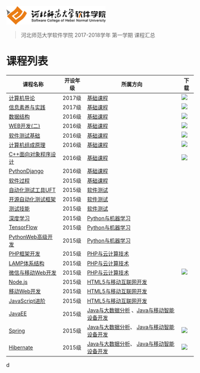 <img src="./image/logo.png" height="50" /> 

> 河北师范大学软件学院 2017-2018学年 第一学期 课程汇总


# 课程列表

|课程名称|开设年级|所属方向|下载|
|-------|-------|-------|-------|
|[计算机导论](https://github.com/edu2act/course-computerIntroduction/tree/2017-2018-1st)|2017级|[基础课程](./基础课程/)|[![](https://img.shields.io/badge/term-2017--2018--1st-green.svg)](https://github.com/edu2act/course-computerIntroduction/releases/tag/2017-2018-1st)|
|[信息素养与实践](https://github.com/edu2act/course-informationliteracy/tree/2017-2018-1st)|2017级|[基础课程](./基础课程/)|[![](https://img.shields.io/badge/term-2017--2018--1st-green.svg)](https://github.com/edu2act/course-informationliteracy/releases/tag/2017-2018-1st)|
|[数据结构](https://github.com/edu2act/course-datastructure/tree/2017-2018-1st)|2016级|[基础课程](./基础课程/)|[![](https://img.shields.io/badge/term-2017--2018--1st-green.svg)](https://github.com/edu2act/course-datastructure/releases/tag/2017-2018-1st)|
|[WEB开发(二)](https://github.com/edu2act/course-web2/tree/2017-2018-1st)|2016级|[基础课程](./基础课程/)|[![](https://img.shields.io/badge/term-2017--2018--1st-green.svg)](https://github.com/edu2act/course-web2/releases/tag/2017-2018-1st)|
|[软件测试基础](https://github.com/edu2act/course-foundation-software-tesing/tree/2017-2018-1st)|2016级|[基础课程](./基础课程/)|[![](https://img.shields.io/badge/term-2017--2018--1st-green.svg)](https://github.com/edu2act/course-foundation-software-tesing/releases/tag/2017-2018-1st)|
|[计算机组成原理](https://github.com/edu2act/course-computer-organization/tree/2017-2018-1st)|2016级|[基础课程](./基础课程/)|[![](https://img.shields.io/badge/term-2017--2018--1st-green.svg)](https://github.com/edu2act/course-computer-organization/releases/tag/2017-2018-1st)|
|[C++面向对象程序设计](https://github.com/edu2act/course-cpp/tree/2017-2018-1st)|2016级|[基础课程](./基础课程/)|[![](https://img.shields.io/badge/term-2017--2018--1st-green.svg)](https://github.com/edu2act/course-cpp/releases/tag/2017-2018-1st)|
|[PythonDjango](https://github.com/edu2act/2017-2018_1st_PythonDjango)|2016级|[基础课程](./基础课程/)| |
|[软件过程](https://github.com/edu2act/2017-2018_1st_softwarprocess)|2015级|[基础课程](./基础课程/)| |
|[自动化测试工具UFT](https://github.com/edu2act/course-uft)|2015级|[软件测试](./软件测试/)| |
|[开源自动化测试框架](https://github.com/edu2act/2017-2018_1st_WebDriver)|2015级|[软件测试](./软件测试/)| |
|[测试技能](https://github.com/edu2act/2017-2018_1st_Testing-technique)|2015级|[软件测试](./软件测试/)| |
|[深度学习](https://github.com/edu2act/2017-2018_1st_DeepLearning)|2015级|[Python与机器学习](./Python与机器学习/)| |
|[TensorFlow](https://github.com/edu2act/2017-2018_1st_TensorFlow)|2015级|[Python与机器学习](./Python与机器学习/)| |
|[PythonWeb高级开发](https://github.com/edu2act/2017-2018_1st_Python_Web)|2015级|[Python与机器学习](./Python与机器学习/)| |
|[PHP框架开发](https://github.com/edu2act/2017-2018_1st_PHP-Framework-Development)|2015级|[PHP与云计算技术](./PHP与云计算技术/)| |
|[LAMP体系结构](https://github.com/edu2act/2017-2018_1st_LAMP)|2015级|[PHP与云计算技术](./PHP与云计算技术/)| |
|[微信与移动Web开发](https://github.com/edu2act/course-wechat-web-programming)|2015级|[PHP与云计算技术](./PHP与云计算技术/)|[![](https://img.shields.io/badge/term-2017--2018--1st-green.svg)](https://github.com/edu2act/course-wechat-web-programming/releases/tag/2017-2018-1st)|
|[Node.js](https://github.com/edu2act/2017-2018_1st_node.js)|2015级|[HTML5与移动互联网开发](./HTML5与移动互联网开发)| |
|[移动Web开发](https://github.com/edu2act/2017-2018_1st_MobileWeb)|2015级|[HTML5与移动互联网开发](./HTML5与移动互联网开发)| |
|[JavaScript进阶](https://github.com/edu2act/2017-2018_1st_JavaScript-Advanced)|2015级|[HTML5与移动互联网开发](./HTML5与移动互联网开发)| |
|[JavaEE](https://github.com/edu2act/2017-2018_1st_JavaEE)|2015级|[Java与大数据分析](./Java与大数据分析/) 、[Java与移动智能设备开发](./Java与移动智能设备开发)| |
|[Spring](https://github.com/edu2act/course-spring/tree/2017-2018-1st)|2015级|[Java与大数据分析](./Java与大数据分析/)、 [Java与移动智能设备开发](./Java与移动智能设备开发)|[![](https://img.shields.io/badge/term-2017--2018--1st-green.svg)](https://github.com/edu2act/course-spring/releases/tag/2017-2018-1st)|
|[Hibernate](https://github.com/edu2act/course-hibernate/tree/2017-2018-1st)|2015级|[Java与大数据分析](./Java与大数据分析/)、 [Java与移动智能设备开发](./Java与移动智能设备开发)|[![](https://img.shields.io/badge/term-2017--2018--1st-green.svg)](https://github.com/edu2act/course-hibernate/releases/tag/2017-2018-1st)|


d
<!--
- Java与大数据分析
- HTML5与移动互联网开发
- Java与移动智能设备开发
- PHP与云计算技术
- Python与机器学习
- 软件测试
-->